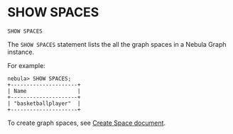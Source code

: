 # SHOW SPACES

```ngql
SHOW SPACES
```

The `SHOW SPACES` statement lists the all the graph spaces in a Nebula Graph instance.

For example:

```ngql
nebula> SHOW SPACES;
+---------------------+
| Name                |
+---------------------+
| "basketballplayer"  |
+---------------------+
```

To create graph spaces, see [Create Space document](1.create-space.md).
